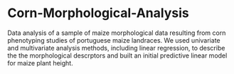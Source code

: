 # Corn-Morphological-Analysis
Data analysis of a sample of maize morphological data resulting from corn phenotyping studies of portuguese maize landraces. We used univariate and multivariate analysis methods, including linear regression, to describe the the morphological descrptors and built an initial predictive linear model for maize plant height.
